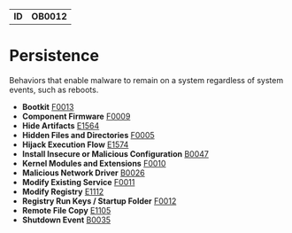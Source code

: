|||
|---|---|
|**ID**|**OB0012**|


# Persistence #
Behaviors that enable malware to remain on a system regardless of system events, such as reboots.

* **Bootkit** [F0013](../defense-evasion/boot-sector-mod.md)
* **Component Firmware** [F0009](../persistence/component-firmware.md)
* **Hide Artifacts** [E1564](../defense-evasion/hide-artifacts.md)
* **Hidden Files and Directories** [F0005](../defense-evasion/hidden-files.md)
* **Hijack Execution Flow** [E1574](../defense-evasion/hijack-execution-flow.md)
* **Install Insecure or Malicious Configuration** [B0047](../defense-evasion/config-mod.md)
* **Kernel Modules and Extensions** [F0010](../persistence/kernel-modules-ext.md)
* **Malicious Network Driver** [B0026](../persistence/malicious-network-drv.md)
* **Modify Existing Service** [F0011](../persistence/modify-service.md)
* **Modify Registry** [E1112](../defense-evasion/modify-reg.md)
* **Registry Run Keys / Startup Folder** [F0012](../persistence/registry-run-startup.md)
* **Remote File Copy** [E1105](../command-and-control/remote-file-copy.md)
* **Shutdown Event** [B0035](../persistence/shutdown-event.md)
